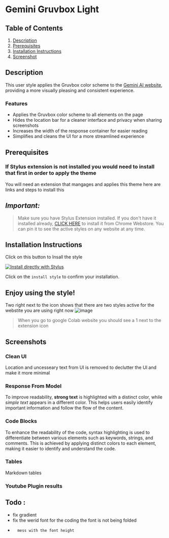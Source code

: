 # Gemini Gruvbox Light 


## Table of Contents
1. [Description](#description)
 2. [Prerequisites](#Pre)
3. [Installation Instructions](#installation-instructions)
4. [Screenshot](#screenshot)




## Description <a name="description"></a>

 
This user style applies the Gruvbox color scheme to the [Gemini AI website](https://gemini.google.com), providing a more visually pleasing and consistent experience.

### Features
- Applies the Gruvbox color scheme to all elements on the page
- Hides the location bar for a cleaner interface and privacy when sharing screenshots 
- Increases the width of the response container for easier reading
- Simplifies and cleans the UI for a more streamlined experience















## Prerequisites <a name="Pre"></a>

### If Stylus extension is not installed you would need to install that first in order to apply the theme 


You will need an extension that mangages and applies this theme 
here are links and steps to install this 

## _Important:_

>  Make sure you have Stylus Extension installed. If you don't have it installed already, [CLICK HERE](https://chrome.google.com/webstore/detail/stylus/clngdbkpkpeebahjckkjfobafhncgmne) to install it from Chrome Webstore. You can pin it to see the active styles on any website at any time.





## Installation Instructions <a name="installation-instructions"></a>


Click on this button to Insall the style 



[![Install directly with Stylus](https://img.shields.io/badge/Install%20directly%20with-Stylus-00adad.svg)](https://raw.githubusercontent.com/bilalazh/Gemini-Gruvbox-Dark/main/Gemini-Gruvbox-Dark.user.css)





Click on the `install style` to confirm your installation.

Enjoy using the style!
------------------------------

Two right next to the icon shows that there are two styles active for the webstite you are using right now
![image](https://github.com/bilalazh/Google-Chivo-Font-On-every-website-/assets/139261053/a0c78478-203e-48fe-a1e2-98ff0aa8fff0)

>When  you go to google Colab website you should see a 1 next to the extension icon 






## Screenshots<a name="screenshot"></a>


### Clean UI 

Location and uncesseary text from UI is removed to declutter the UI and make it more minimal 



### Response From Model 

To improve readability, **strong text** is highlighted with a distinct color, while *simple text* appears in a different color. This helps users easily identify important information and follow the flow of the content.





### Code Blocks

To enhance the readability of the code, syntax highlighting is used to differentiate between various elements such as keywords, strings, and comments. This is achieved by applying distinct colors to each element, making it easier to identify and understand the code.






### Tables 

Markdown tables 






### Youtube Plugin results

























## Todo : 
- fix gradient 
- fix the werid font for the coding the font is not being folded 
-       mess with the font height 
